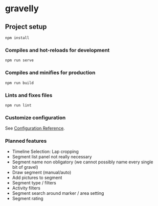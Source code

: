 # gravelly

## Project setup
```
npm install
```

### Compiles and hot-reloads for development
```
npm run serve
```

### Compiles and minifies for production
```
npm run build
```

### Lints and fixes files
```
npm run lint
```

### Customize configuration
See [Configuration Reference](https://cli.vuejs.org/config/).

### Planned features
- Timeline Selection: Lap cropping
- Segment list panel not really necessary
- Segment name non obligatory (we cannot possibly name every single bit of gravel)
- Draw segment (manual/auto)
- Add pictures to segment
- Segment type / filters
- Activity filters
- Segment search around marker / area setting
- Segment rating